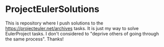 # ProjectEulerSolutions
This is repository where I push solutions to the https://projecteuler.net/archives tasks.
It is just my way to solve EulerProject tasks. I don't considered to "deprive others of going through the same process".
Thanks!
